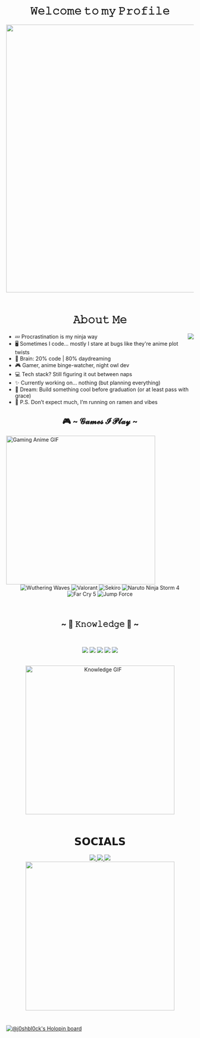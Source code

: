 
<h1 align="center">𝚆𝚎𝚕𝚌𝚘𝚖𝚎 𝚝𝚘 𝚖𝚢 𝙿𝚛𝚘𝚏𝚒𝚕𝚎</h1>
<div align="center">
  <img width="720" height="auto" src=https://images.gr-assets.com/hostedimages/1412267943ra/11348444.gif>
</div>

<br>

<h1 align="center">𝙰𝚋𝚘𝚞𝚝 𝙼𝚎</h1>
<img src="https://giffiles.alphacoders.com/132/132374.gif" align="right">
<ul>
  <li> 💤 Procrastination is my ninja way</li>
  <li> 🖥️ Sometimes I code... mostly I stare at bugs like they're anime plot twists</li>
  <li> 🧠 Brain: 20% code | 80% daydreaming</li>
  <li> 🎮 Gamer, anime binge-watcher, night owl dev</li>
  <li> 💻 Tech stack? Still figuring it out between naps</li>
  <li> ✨ Currently working on... nothing (but planning everything)</li>
  <li> 🚀 Dream: Build something cool before graduation (or at least pass with grace)</li>
  <li> 🍜 P.S. Don’t expect much, I’m running on ramen and vibes</li>
</ul>

<h2 align="center">🎮 ~ 𝓖𝓪𝓶𝓮𝓼 𝓘 𝓟𝓵𝓪𝔂 ~</h2>
  <!-- Anime Gaming GIF below badges -->
  <img src="https://media0.giphy.com/media/v1.Y2lkPTc5MGI3NjExNXAydnBzb2R0ZTZjZHA3ZjVsc2g5Yjk3b29qZWgzM2RkeWN4cHd1eiZlcD12MV9pbnRlcm5hbF9naWZfYnlfaWQmY3Q9Zw/2Pk9newN8fkbu/giphy.gif" 
       width="400px" alt="Gaming Anime GIF" align="left">
<div align="center">
  <p>
    <img src="https://img.shields.io/badge/Wuthering%20Waves-%23000000.svg?&style=for-the-badge&logo=bytedance&logoColor=white" alt="Wuthering Waves"/>
    <img src="https://img.shields.io/badge/Valorant-%23FF4655.svg?&style=for-the-badge&logo=valorant&logoColor=white" alt="Valorant"/>
    <img src="https://img.shields.io/badge/Sekiro:%20Shadows%20Die%20Twice-%231c1c1c.svg?&style=for-the-badge&logo=steam&logoColor=white" alt="Sekiro"/>
    <img src="https://img.shields.io/badge/Naruto%20Storm%204-%23f6b93b.svg?&style=for-the-badge&logo=bandai-namco&logoColor=white" alt="Naruto Ninja Storm 4"/>
    <img src="https://img.shields.io/badge/Far%20Cry%205-%23007396.svg?&style=for-the-badge&logo=ubisoft&logoColor=white" alt="Far Cry 5"/>
    <img src="https://img.shields.io/badge/Jump%20Force-%23000000.svg?&style=for-the-badge&logo=bandai-namco&logoColor=white" alt="Jump Force"/>
  </p>




</div>




<br>






<div>


  
<h2 align="center">            ~ 📇 𝙺𝚗𝚘𝚠𝚕𝚎𝚍𝚐𝚎 📇 ~</h2>
<br>

<div>
  <p align="center">
    <img src="https://img.shields.io/badge/C-%2300599C.svg?&style=for-the-badge&logo=c&logoColor=white"/>
    <img src="https://img.shields.io/badge/C++-%2300599C.svg?&style=for-the-badge&logo=c%2B%2B&logoColor=white"/>
    <img src="https://img.shields.io/badge/Python-%2314354C.svg?&style=for-the-badge&logo=python&logoColor=white"/>
    <img src="https://img.shields.io/badge/Figma-%23F24E1E.svg?&style=for-the-badge&logo=figma&logoColor=white"/>
    <img src="https://img.shields.io/badge/Arduino_IDE-%230097A7.svg?&style=for-the-badge&logo=arduino&logoColor=white"/>
  </p>
</div>

<br>

<div align="center">
  <img src="https://media1.giphy.com/media/v1.Y2lkPTc5MGI3NjExNXV0bHJ0Y2g3cXg2a2IzM2gwdXRjamFzZzNsbHVnd2E2d2VlaXZ0YiZlcD12MV9pbnRlcm5hbF9naWZfYnlfaWQmY3Q9Zw/2XLoAphEiufV6/giphy.gif" width="400px" alt="Knowledge GIF" />
</div>


</div>


<br>

<h1 align="center">𝗦𝗢𝗖𝗜𝗔𝗟𝗦</h1>
<div align="center">
  <a href="https://www.linkedin.com/in/j0shbl0ck247/">
  <img src="https://img.shields.io/badge/LinkedIn-0077B5?style=for-the-badge&logo=linkedin&logoColor=white" target="_blank" rel="noopener noreferrer">
  </a>
  <a href="https://github.com/j0shbl0ck">
  <img src="https://img.shields.io/badge/-GitHub-181717?style=for-the-badge&logo=GitHub&logoColor=white'" target="_blank" rel="noopener noreferrer">
  </a>
  <a href="https://discord.gg/Hatman77#8963" >
  <img src="https://img.shields.io/badge/Discord-7289DA?style=for-the-badge&logo=discord&logoColor=white" target="_blank" rel="noopener noreferrer">
  </a>
  <br>
  <img src=Add-ons/SAO_K.gif width="400" height="auto">
</div>

<h1 align="center"></h1>

[![@j0shbl0ck's Holopin board](https://holopin.me/j0shbl0ck)](https://holopin.io/@j0shbl0ck)

              
